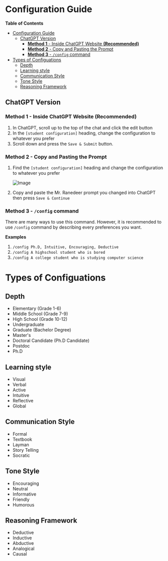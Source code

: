 # Configuration Guide

**Table of Contents**

- [Configuration Guide](#configuration-guide)
  - [ChatGPT Version](#chatgpt-version)
    - [**Method 1** - Inside ChatGPT Website **(Recommended)**](#method-1---inside-chatgpt-website-recommended)
    - [**Method 2** - Copy and Pasting the Prompt](#method-2---copy-and-pasting-the-prompt)
    - [**Method 3** - `/config` command](#method-3---config-command)
- [Types of Configuations](#types-of-configuations)
  - [Depth](#depth)
  - [Learning style](#learning-style)
  - [Communication Style](#communication-style)
  - [Tone Style](#tone-style)
  - [Reasoning Framework](#reasoning-framework)

## ChatGPT Version


### **Method 1** - Inside ChatGPT Website **(Recommended)**

1. In ChatGPT, scroll up to the top of the chat and click the edit button
2. In the `[student configuration]` heading, change the configuration to whatever you prefer
3. Scroll down and press the `Save & Submit` button.

### **Method 2** - Copy and Pasting the Prompt

1. Find the `[student configuration]` heading and change the configuration to whatever you prefer

    ![Image](https://media.discordapp.net/attachments/1114958734364524605/1118351780556845116/image.png)

2. Copy and paste the Mr. Ranedeer prompt you changed into ChatGPT then press `Save & Continue`

### **Method 3** - `/config` command

There are many ways to use this command. However, it is recommended to use `/config` command by describing every preferences you want.

**Examples**

1. `/config Ph.D, Intuitive, Encouraging, Deductive`
2. `/config A highschool student who is bored`
3. `/config A college student who is studying computer science`

# Types of Configuations

## Depth

- Elementary (Grade 1-6)
- Middle School (Grade 7-9)
- High School (Grade 10-12)
- Undergraduate
- Graduate (Bachelor Degree)
- Master's
- Doctoral Candidate (Ph.D Candidate)
- Postdoc
- Ph.D

## Learning style

- Visual
- Verbal
- Active
- Intuitive
- Reflective
- Global

## Communication Style

- Formal
- Textbook
- Layman
- Story Telling
- Socratic

## Tone Style

- Encouraging
- Neutral
- Informative
- Friendly
- Humorous

## Reasoning Framework

- Deductive
- Inductive
- Abductive
- Analogical
- Causal
